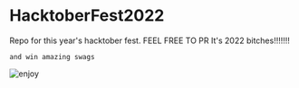 # HacktoberFest2022
Repo for this year's hacktober fest. FEEL FREE TO PR
It's 2022 bitches!!!!!!!

`and win amazing swags`

![enjoy](https://github.com/gloria2000/HacktoberFest2020/blob/master/hacktoberfest.gif)
